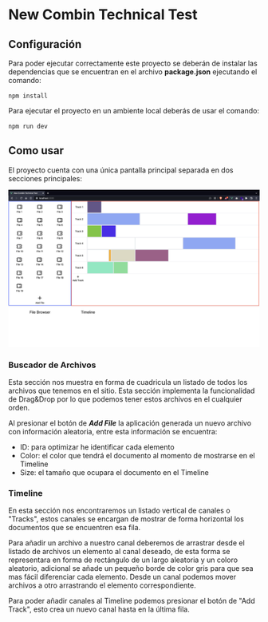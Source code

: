 # New Combin Technical Test

## Configuración

Para poder ejecutar correctamente este proyecto se deberán de instalar las dependencias que se encuentran en el archivo __package.json__ ejecutando el comando:

```
npm install
```

Para ejecutar el proyecto en un ambiente local deberás de usar el comando:

```
npm run dev
```

## Como usar

El proyecto cuenta con una única pantalla principal separada en dos secciones principales:

![app-layout](./doc/assets/app-layout.png)

### Buscador de Archivos

Esta sección nos muestra en forma de cuadricula un listado de todos los archivos que tenemos en el sitio. Esta sección implementa la funcionalidad de Drag&Drop por lo que podemos tener estos archivos en el cualquier orden.

Al presionar el botón de ___Add File___ la aplicación generada un nuevo archivo con información aleatoria, entre esta información se encuentra:

* ID: para optimizar he identificar cada elemento
* Color: el color que tendrá el documento al momento de mostrarse en el Timeline
* Size: el tamaño que ocupara el documento en el Timeline

### Timeline

En esta sección nos encontraremos un listado vertical de canales o "Tracks", estos canales se encargan de mostrar de forma horizontal los documentos que se encuentren esa fila.

Para añadir un archivo a nuestro canal deberemos de arrastrar desde el listado de archivos un elemento al canal deseado, de esta forma se representara en forma de rectángulo de un largo aleatoria y un coloro aleatorio, adicional se añade un pequeño borde de color gris para que sea mas fácil diferenciar cada elemento. Desde un canal podemos mover archivos a otro arrastrando el elemento correspondiente.

Para poder añadir canales al Timeline podemos presionar el botón de "Add Track", esto crea un nuevo canal hasta en la última fila.
